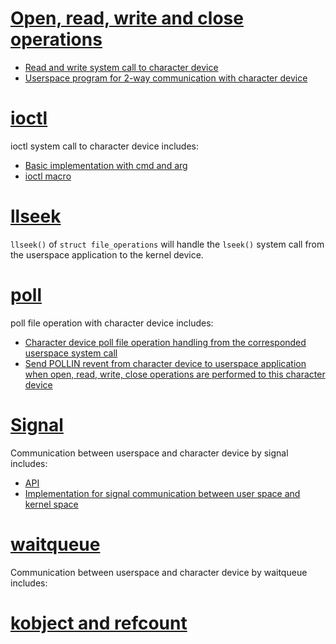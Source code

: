 # [Open, read, write and close operations]()

* [Read and write system call to character device](Open%20read%20write%20close#read-system-call-to-character-device)
* [Userspace program for 2-way communication with character device](Open%20read%20write%20close#userspace-program-for-character_device_operationsc)

# [ioctl](ioctl)

ioctl system call to character device includes:

* [Basic implementation with cmd and arg](ioctl#implementation)
* [ioctl macro](ioctl#ioctl-macro)

# [llseek](llseek.md)

``llseek()`` of ``struct file_operations`` will handle the ``lseek()`` system call from the userspace application to the kernel device.

# [poll](Poll)

poll file operation with character device includes:

* [Character device poll file operation handling from the corresponded userspace system call](Poll#api)
* [Send POLLIN revent from character device to userspace application when open, read, write, close operations are performed to this character device]()

# [Signal](Signal)

Communication between userspace and character device by signal includes:
* [API]()
* [Implementation for signal communication between user space and kernel space]()

# [waitqueue](waitqueue)

Communication between userspace and character device by waitqueue includes:

# [kobject and refcount](kobject%20and%20refcount.md)
